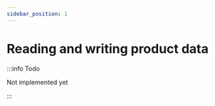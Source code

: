 ```yaml
---
sidebar_position: 1
---
```


# Reading and writing product data

:::info Todo

Not implemented yet

:::
